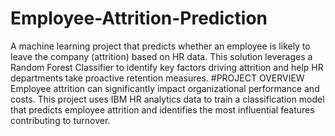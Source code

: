 # Employee-Attrition-Prediction
A machine learning project that predicts whether an employee is likely to leave the company (attrition) based on HR data. This solution leverages a Random Forest Classifier to identify key factors driving attrition and help HR departments take proactive retention measures.
#PROJECT OVERVIEW
Employee attrition can significantly impact organizational performance and costs. This project uses IBM HR analytics data to train a classification model that predicts employee attrition and identifies the most influential features contributing to turnover.
